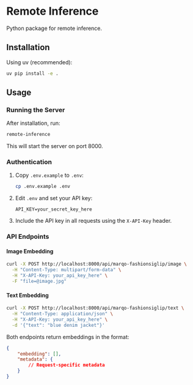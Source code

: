 # Remote Inference

Python package for remote inference.

## Installation

Using uv (recommended):
```bash
uv pip install -e .
```

## Usage

### Running the Server

After installation, run:
```bash
remote-inference
```

This will start the server on port 8000.

### Authentication

1. Copy `.env.example` to `.env`:
   ```bash
   cp .env.example .env
   ```

2. Edit `.env` and set your API key:
   ```
   API_KEY=your_secret_key_here
   ```

3. Include the API key in all requests using the `X-API-Key` header.

### API Endpoints

#### Image Embedding
```bash
curl -X POST http://localhost:8000/api/marqo-fashionsiglip/image \
  -H "Content-Type: multipart/form-data" \
  -H "X-API-Key: your_api_key_here" \
  -F "file=@image.jpg"
```

#### Text Embedding
```bash
curl -X POST http://localhost:8000/api/marqo-fashionsiglip/text \
  -H "Content-Type: application/json" \
  -H "X-API-Key: your_api_key_here" \
  -d '{"text": "blue denim jacket"}'
```

Both endpoints return embeddings in the format:
```json
{
    "embedding": [],
    "metadata": {
        // Request-specific metadata
    }
}
```